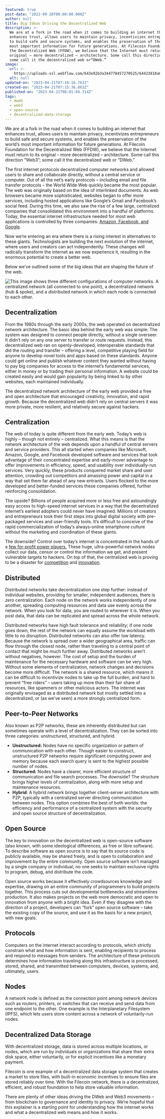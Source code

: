 ```yaml
---
featured: true
post-date: "2022-09-28T00:00:00.000Z"
author: null
title: Big Ideas Driving the Decentralized Web
description: >-
  We are at a fork in the road when it comes to building an internet that
  enhances trust, allows users to maintain privacy, incentivizes entrepreneurs
  to build safe and secure systems, and enables the preservation of the world’s
  most important information for future generations. At Filecoin Foundation for
  the Decentralized Web (FFDW), we believe that the Internet must return to its
  original – more decentralized – architecture. Some call this direction “Web3”;
  some call it the decentralized web or“DWeb.”
image:
  url: >-
    https://uploads-ssl.webflow.com/643e92b3a344778457270525/64423818a6ec41950428fad8_0928-ffdw-glossary.png
  alt: null
updated-on: "2023-04-21T07:18:16.763Z"
created-on: "2023-04-21T07:15:36.863Z"
published-on: "2023-04-21T08:01:04.314Z"
tags:
  - dweb
  - web3
  - open-source
  - decentralized-data-storage
---
```


We are at a fork in the road when it comes to building an internet that enhances trust, allows users to maintain privacy, incentivizes entrepreneurs to build safe and secure systems, and enables the preservation of the world’s most important information for future generations. At Filecoin Foundation for the Decentralized Web (FFDW), we believe that the Internet must return to its original – more decentralized – architecture. Some call this direction “Web3”; some call it the decentralized web or “DWeb.”

The first internet protocols decentralized computer networks and allowed users to share and collaborate directly, without a central service or computer. Out of all the net’s early protocols – including email and file transfer protocols – the World Wide Web quickly became the most popular. The web was originally based on the idea of interlinked documents. As web browsers became more sophisticated, websites began to offer more services, including hosted applications like Google’s Gmail and Facebook’s social feed. During this time, we also saw the rise of a few large, centralized companies that consolidated this environment into a handful of platforms. Today, the essential internet infrastructure needed for most web applications is controlled by three companies: [Amazon, Facebook, and Google](https://www.inc.com/magazine/201805/jeff-bercovici/big-tech-monopoly-startup-competition.html).

Now we’re entering an era where there is a rising interest in alternatives to these giants. Technologists are building the next evolution of the internet, where users and creators can act independently. These changes will radically transform the internet as we now experience it, resulting in the enormous potential to create a better web.

Below we’ve outlined some of the big ideas that are shaping the future of the web.

![This image shows three different configurations of computer networks. A centralized network (all connected to one point), a decentralized network (hub & spoke), and a distributed network in which each node is connected to each other.](https://uploads-ssl.webflow.com/643e92b3a344778457270525/644237da1cc993058c05e3e3_0928-ffdw-glossary2.png "Centralized - Decentralized - Distributed")

## Decentralization

From the 1980s through the early 2000s, the web operated on decentralized network architecture. The basic idea behind the early web was simple: The system was designed to connect people directly, without a single overseer. It didn’t rely on any one server to transfer or route requests. Instead, this decentralized web ran on openly-developed, interoperable standards that did the routing and transfer – offering a level, competitive playing field for anyone to develop novel tools and apps based on these standards. Anyone could get online and publish whatever content they wanted without having to pay big companies for access to the internet’s fundamental services, either in money or by trading their personal information. A website could be created easily and would gain popularity by being linked to by other websites, each maintained individually.

The decentralized network architecture of the early web provided a free and open architecture that encouraged creativity, innovation, and rapid growth. Because the decentralized web didn’t rely on central servers it was more private, more resilient, and relatively secure against hackers.

## Centralization

The web of today is quite different from the early web. Today’s web is highly – though not entirely – centralized. What this means is that the network architecture of the web depends upon a handful of central servers and service providers. This all started when companies like Microsoft, Amazon, Google, and Facebook developed software and services that took advantage of their concentrated expertise and early-mover advantage to offer improvements in efficiency, speed, and usability over individually-run services. Very quickly, these products conquered market share and user attention, crowding out competitors and amassing power and capital in a way that set them far ahead of any new entrants. Users flocked to the more developed and better-funded services these companies offered, further reinforcing consolidation.

The upside? Billions of people acquired more or less free and astoundingly easy access to high-speed internet services in a way that the decentralized internet’s earliest adopters could never have imagined. Millions of creators and entrepreneurs took their first steps into global digital society with pre-packaged services and user-friendly tools. It’s difficult to conceive of the rapid commercialization of today’s always-online smartphone culture without the marketing and coordination of these giants.

The downside? Control over today’s internet is concentrated in the hands of a [few for-profit power players.](https://www.inc.com/magazine/201805/jeff-bercovici/big-tech-monopoly-startup-competition.html) These huge, ultra-powerful network nodes collect our data, censor or control the information we get, and present vulnerable targets to hackers. On top of that, the centralized web is proving to be a disaster for [competition](https://www.wired.com/story/yelp-claims-google-broke-promise-to-antitrust-regulators/) and [innovation](https://www.wired.com/story/facebooks-aggressive-moves-on-startups-threaten-innovation/).

## Distributed

Distributed networks take decentralization one step further: instead of individual websites, providing for smaller, independent audiences, there is _zero_ centralization. Each node on the network works independently of one another, spreading computing resources and data use evenly across the network. When you look for data, you are routed to wherever it is. When you post data, that data can be replicated and spread across the whole network.

Distributed networks have high fault tolerance and reliability; if one node goes down, the rest of the network can equally assume the workload with little to no disruption. Distributed networks can also offer low latency. Because the network is spread over a wider geographical area, traffic can flow through the closest node, rather than traveling to a central point of contact that might be much further away. Distributed networks aren’t without negatives, however. The cost of setup and the burden of maintenance for the necessary hardware and software can be very high. Without some elements of centralization, network changes and decisions become more difficult. The network is a shared resource, which means it can be difficult to incentivize nodes to take up the full burden, and hard to prevent “free riders” – users taking up more than their fair share of resources, like spammers or other malicious actors. The internet was originally envisaged as a distributed network but mostly settled into a decentralized, or (as we’ve seen) a more strongly centralized form.

## Peer-to-Peer Networks

Also known as P2P networks, these are inherently distributed but can sometimes operate with a level of decentralization. They can be sorted into three categories: unstructured, structured, and hybrid.

- **Unstructured:** Nodes have no specific organization or pattern of communication with each other. Though easier to construct, unstructured P2P networks require significant computing power and memory because each search query is sent to the highest possible number of nodes.
- **Structured:** Nodes have a clearer, more efficient structure of communication and file search processes. The downside? The structure brings higher levels of centralization, along with more setup and maintenance resources.
- **Hybrid**: A hybrid network brings together client-server architecture with P2P, typically with a centralized server directing communication between nodes. This option combines the best of both worlds: the efficiency and performance of a centralized system with the security and open source structure of decentralization.

## Open Source

The key to innovation on the decentralized web is open-source software (also known, with some ideological differences, as free or libre software). To describe software as open source is to say that its source code is publicly available, may be shared freely, and is open to collaboration and improvement by the entire community. Open source software isn’t managed by a single company or individual; no one seeks to maintain exclusive rights to program, debug, and distribute the code.

Open source works because it effectively crowdsources knowledge and expertise, drawing on an entire community of programmers to build projects together. This process cuts out developmental bottlenecks and streamlines production. It also makes projects on the web more democratic and open to innovation from anyone with a bright idea. Even if they disagree with the direction of a project, developers can “fork” open source software – take the existing copy of the source, and use it as the basis for a new project, with new goals.

## Protocols

Computers on the internet interact according to protocols, which strictly constrain what and how information is sent, enabling recipients to process and respond to messages from senders. The architecture of these protocols determines how information traveling along this infrastructure is processed, stored, shared, and transmitted between computers, devices, systems, and, ultimately, users.

## Nodes

A network node is defined as the connection point among network devices such as routers, printers, or switches that can receive and send data from one endpoint to the other. One example is the Interplanetary Filesystem (IPFS), which lets users store content across a network of voluntarily-run nodes.

## Decentralized Data Storage

With decentralized storage, data is stored across multiple locations, or nodes, which are run by individuals or organizations that share their extra disk space, either voluntarily, or for explicit incentives like a monetary payment.

Filecoin is one example of a decentralized data storage system that creates a market to store files, with built-in economic incentives to ensure files are stored reliably over time. With the Filecoin network, there is a decentralized, efficient, and robust foundation to help store valuable information.

There are plenty of other ideas driving the DWeb and Web3 movements – from blockchain to governance and identity to privacy. We’re hopeful that this explainer is a starting point for understanding how the internet works and what a decentralized web means and how it works.
